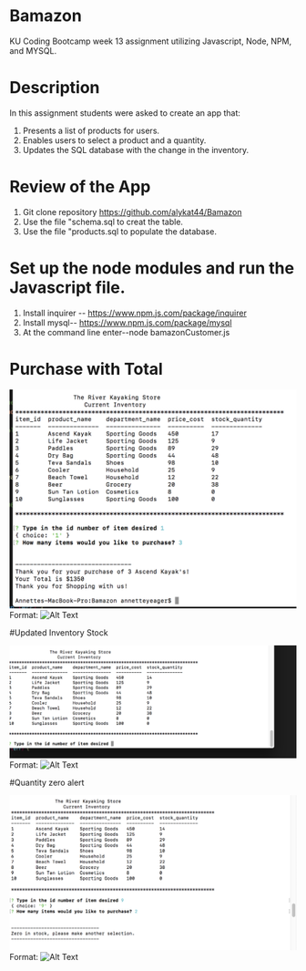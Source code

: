 # Bamazon

KU Coding Bootcamp week 13 assignment utilizing Javascript, Node, NPM, and MYSQL.

# Description

In this assignment students were asked to create an app that:

1. Presents a list of products for users.
1. Enables users to select a product and a quantity.
1. Updates the SQL database with the change in the inventory.

# Review of the App

1.  Git clone repository https://github.com/alykat44/Bamazon
1.  Use the file "schema.sql to creat the table.
1.  Use the file "products.sql to populate the database.


# Set up the node modules and run the Javascript file.

1.  Install inquirer -- https://www.npm.js.com/package/inquirer
1.  Install mysql-- https://www.npm.js.com/package/mysql
1.  At the command line enter--node bamazonCustomer.js


# Purchase with Total

![GitHub Logo](/images/Total.png)
Format: ![Alt Text](url)

#Updated Inventory Stock

![GitHub Logo](/images/Updated.png)
Format: ![Alt Text](url)

#Quantity zero alert

![GitHub Logo](/images/Zero.png)
Format: ![Alt Text](url)